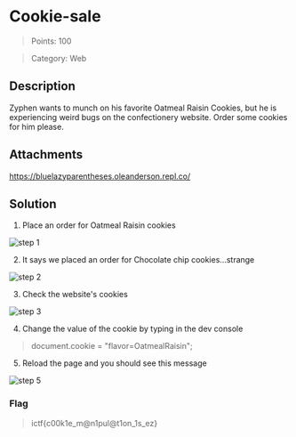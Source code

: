 # Cookie-sale

> Points: 100

> Category: Web

## Description
Zyphen wants to munch on his favorite Oatmeal Raisin Cookies, but he is experiencing weird bugs on the confectionery website. Order some cookies for him please.

## Attachments
https://bluelazyparentheses.oleanderson.repl.co/

## Solution

1. Place an order for Oatmeal Raisin cookies

![step 1](https://i.imgur.com/JMXd774.png)

2. It says we placed an order for Chocolate chip cookies...strange

![step 2](https://i.imgur.com/tuCxtGK.png)

3. Check the website's cookies

![step 3](https://i.imgur.com/ss8Oc23.png)


4. Change the value of the cookie by typing in the dev console

> document.cookie = "flavor=OatmealRaisin";

5. Reload the page and you should see this message

![step 5](https://i.imgur.com/6OAeYhi.png)


### Flag
> ictf{c00k1e_m@n1pul@t1on_1s_ez}
